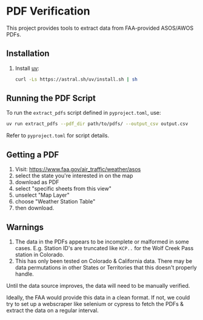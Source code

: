 # PDF Verification

This project provides tools to extract data from FAA-provided ASOS/AWOS PDFs.

## Installation

1. Install [uv](https://github.com/astral-sh/uv):

    ```sh
    curl -Ls https://astral.sh/uv/install.sh | sh
    ```

## Running the PDF Script

To run the `extract_pdfs` script defined in `pyproject.toml`, use:

```sh
uv run extract_pdfs --pdf_dir path/to/pdfs/ --output_csv output.csv
```

Refer to `pyproject.toml` for script details.

## Getting a PDF

1. Visit: https://www.faa.gov/air_traffic/weather/asos
2. select the state you're interested in on the map
3. download as PDF
4. select "specific sheets from this view"
5. unselect "Map Layer"
6. choose "Weather Station Table"
7. then download.

## Warnings

1. The data in the PDFs appears to be incomplete or malformed in some cases. E.g. Station ID's are truncated like `KCP..` for the Wolf Creek Pass station in Colorado.
2. This has only been tested on Colorado & California data. There may be data permutations in other States or Territories that this doesn't properly handle.

Until the data source improves, the data will need to be manually verified.

Ideally, the FAA would provide this data in a clean format. If not, we could try to set up a webscraper like selenium or cypress to fetch the PDFs & extract the data on a regular interval.
